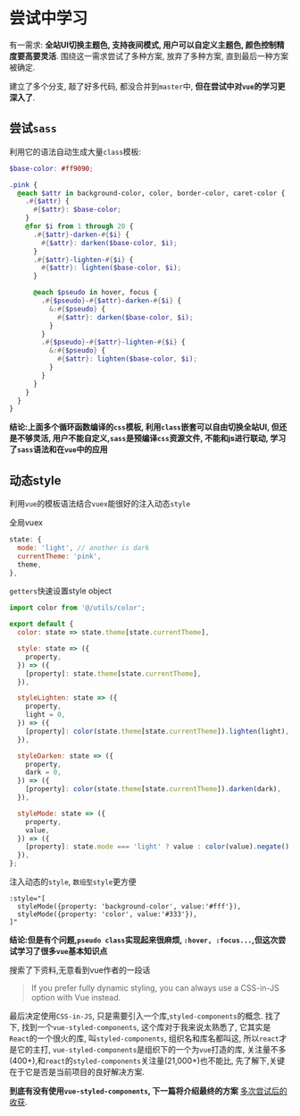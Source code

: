 # 尝试中学习

有一需求: **全站UI切换主题色, 支持夜间模式, 用户可以自定义主题色, 颜色控制精度要高要灵活**. 围绕这一需求尝试了多种方案, 放弃了多种方案, 直到最后一种方案被确定.  

建立了多个分支, 敲了好多代码, 都没合并到`master`中, **但在尝试中对`vue`的学习更深入了**.  

## 尝试`sass`

利用它的语法自动生成大量`class`模板:

```scss
$base-color: #ff9090;

.pink {
  @each $attr in background-color, color, border-color, caret-color {
    .#{$attr} {
      #{$attr}: $base-color;
    }
    @for $i from 1 through 20 {
      .#{$attr}-darken-#{$i} {
        #{$attr}: darken($base-color, $i);
      }
      .#{$attr}-lighten-#{$i} {
        #{$attr}: lighten($base-color, $i);
      }

      @each $pseudo in hover, focus {
        .#{$pseudo}-#{$attr}-darken-#{$i} {
          &:#{$pseudo} {
            #{$attr}: darken($base-color, $i);
          }
        }
        .#{$pseudo}-#{$attr}-lighten-#{$i} {
          &:#{$pseudo} {
            #{$attr}: lighten($base-color, $i);
          }
        }
      }
    }
  }
}
```

**结论:上面多个循环函数编译的`css`模板, 利用`class`嵌套可以自由切换全站UI, 但还是不够灵活, 用户不能自定义,`sass`是预编译`css`资源文件, 不能和js进行联动, 学习了`sass`语法和在`vue`中的应用**

## 动态style

利用`vue`的模板语法结合`vuex`能很好的注入动态`style`

全局vuex

```javascript
state: {
  mode: 'light', // another is dark
  currentTheme: 'pink',
  theme,
},
```

`getters`快速设置style object

```javascript
import color from '@/utils/color';

export default {
  color: state => state.theme[state.currentTheme],

  style: state => ({
    property,
  }) => ({
    [property]: state.theme[state.currentTheme],
  }),

  styleLighten: state => ({
    property,
    light = 0,
  }) => ({
    [property]: color(state.theme[state.currentTheme]).lighten(light),
  }),

  styleDarken: state => ({
    property,
    dark = 0,
  }) => ({
    [property]: color(state.theme[state.currentTheme]).darken(dark),
  }),

  styleMode: state => ({
    property,
    value,
  }) => ({
    [property]: state.mode === 'light' ? value : color(value).negate(),
  }),
};
```

注入动态的`style`, `数组型style`更方便

```vue
:style="[
  styleMode({property: 'background-color', value:'#fff'}),
  styleMode({property: 'color', value:'#333'}),
]"
```

**结论:但是有个问题,`pseudo class`实现起来很麻烦, `:hover, :focus...`,但这次尝试学习了很多`vue`基本知识点**

搜索了下资料,无意看到vue作者的一段话
> If you prefer fully dynamic styling, you can always use a CSS-in-JS option with Vue instead.

最后决定使用`CSS-in-JS`, 只是需要引入一个库,`styled-components`的概念.
找了下, 找到一个`vue-styled-components`, 这个库对于我来说太熟悉了, 它其实是`React`的一个很火的库, 叫`styled-components`, 组织名和库名都叫这, 所以`react`才是它的主打, `vue-styled-components`是组织下的一个为`vue`打造的库, 关注量不多(400+),和`react`的`styled-components`关注量(21,000+)也不能比, 先了解下,关键在于它是否是当前项目的良好解决方案.

**到底有没有使用`vue-styled-components`, 下一篇将介绍最终的方案**
[多次尝试后的收获](./2019-01-05).